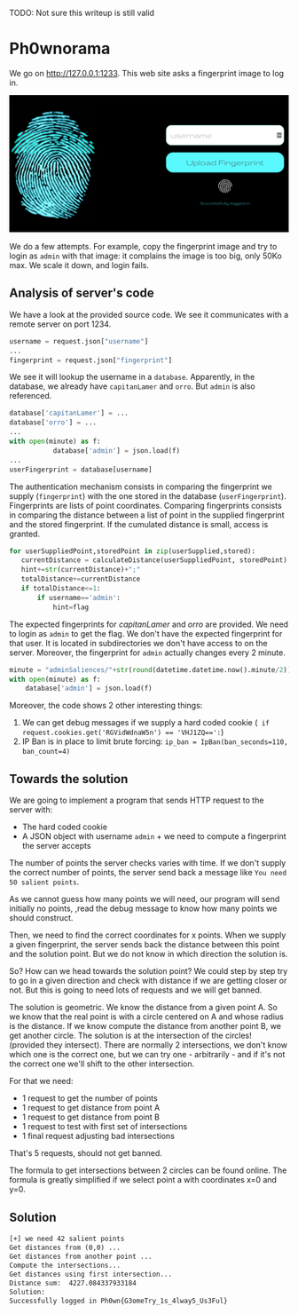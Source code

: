 TODO: Not sure this writeup is still valid

# Ph0wnorama

We go on http://127.0.0.1:1233. This web site asks a fingerprint image to log in.

![](./webclient.png)

We do a few attempts. For example, copy the fingerprint image and try to login as `admin` with that image: it complains the image is too big, only 50Ko max. We scale it down, and login fails.

## Analysis of server's code


We have a look at the provided source code. We see it communicates with a remote server on port 1234.

```python
username = request.json["username"]
...
fingerprint = request.json["fingerprint"]
```

We see it will lookup the username in a `database`. Apparently, in the database, we already have `capitanLamer` and `orro`. But `admin` is also referenced.

```python
database['capitanLamer'] = ...
database['orro'] = ...
...
with open(minute) as f:
           database['admin'] = json.load(f)
...
userFingerprint = database[username]
```

The authentication mechanism consists in comparing the fingerprint we supply (`fingerprint`) with the one stored in the database (`userFingerprint`).
Fingerprints are lists of point coordinates. Comparing fingerprints consists in comparing the distance between a list of point in the supplied fingerprint and the stored fingerprint. If the cumulated distance is small, access is granted.

```python
for userSuppliedPoint,storedPoint in zip(userSupplied,stored):
   currentDistance = calculateDistance(userSuppliedPoint, storedPoint)
   hint+=str(currentDistance)+";"
   totalDistance+=currentDistance
   if totalDistance<=1:
       if username=='admin':
           hint=flag
```

The expected fingerprints for *capitanLamer* and *orro* are provided. We need to login as `admin` to get the flag. We don't have the expected fingerprint for that user. It is located in subdirectories we don't have access to on the server. Moreover, the fingerprint for `admin` actually changes every 2 minute.

```python
minute = "adminSaliences/"+str(round(datetime.datetime.now().minute/2))
with open(minute) as f:
    database['admin'] = json.load(f)
```    

Moreover, the code shows 2 other interesting things:

1. We can get debug messages if we supply a hard coded cookie (` if request.cookies.get('RGVidWdnaW5n') == 'VHJ1ZQ==':`)
2. IP Ban is in place to limit brute forcing: `ip_ban = IpBan(ban_seconds=110, ban_count=4)`

## Towards the solution

We are going to implement a program that sends HTTP request to the server with:

- The hard coded cookie
- A JSON object with username `admin` + we need to compute a fingerprint the server accepts

The number of points the server checks varies with time. If we don't supply the correct number of points, the server send back a message like `You need 50 salient points`.

As we cannot guess how many points we will need, our program will send initially no points, ,read the debug message to know how many points we should construct.

Then, we need to find the correct coordinates for x points. When we supply a given fingerprint, the server sends back the distance between this point and the solution point. But we do not know in which direction the solution is.

So? How can we head towards the solution point? We could step by step try to go in a given direction and check with distance if we are getting closer or not. But this is going to need lots of requests and we will get banned.

The solution is geometric. We know the distance from a given point A. So we know that the real point is with a circle centered on A and whose radius is the distance. If we know compute the distance from another point B, we get another circle. The solution is at the intersection of the circles! (provided they intersect). There are normally 2 intersections, we don't know which one is the correct one, but we can try one - arbitrarily - and if it's not the correct one we'll shift to the other intersection.

For that we need:

- 1 request to get the number of points
- 1 request to get distance from point A
- 1 request to get distance from point B
- 1 request to test with first set of intersections
- 1 final request adjusting bad intersections

That's 5 requests, should not get banned.

The formula to get intersections between 2 circles can be found online. The formula is greatly simplified if we select point a with coordinates x=0 and y=0.

## Solution

```
[+] we need 42 salient points
Get distances from (0,0) ... 
Get distances from another point ...
Compute the intersections...
Get distances using first intersection...
Distance sum:  4227.084337933184
Solution: 
Successfully logged in Ph0wn{G3omeTry_1s_4lway5_Us3Ful}
```
